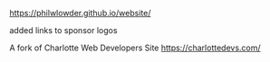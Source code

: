 
https://philwlowder.github.io/website/

added links to sponsor logos

A fork of Charlotte Web Developers Site https://charlottedevs.com/





